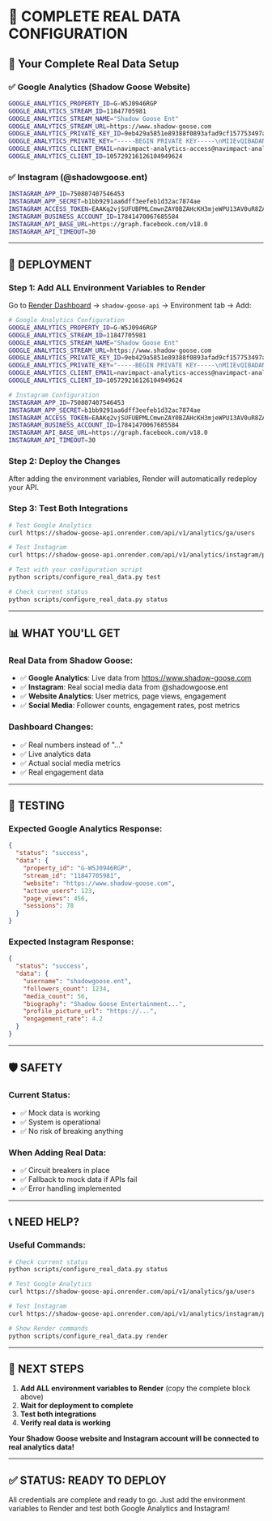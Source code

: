 # 🚀 COMPLETE REAL DATA CONFIGURATION

## **🎯 Your Complete Real Data Setup**

### **✅ Google Analytics (Shadow Goose Website)**
```bash
GOOGLE_ANALYTICS_PROPERTY_ID=G-W5J0946RGP
GOOGLE_ANALYTICS_STREAM_ID=11847705981
GOOGLE_ANALYTICS_STREAM_NAME="Shadow Goose Ent"
GOOGLE_ANALYTICS_STREAM_URL=https://www.shadow-goose.com
GOOGLE_ANALYTICS_PRIVATE_KEY_ID=9eb429a5851e89388f0893afad9cf157753497a4
GOOGLE_ANALYTICS_PRIVATE_KEY="-----BEGIN PRIVATE KEY-----\nMIIEvQIBADANBgkqhkiG9w0BAQEFAASCBKcwggSjAgEAAoIBAQCO0OrL6VOTrFR6\n5a0Z0AlKAs7FlvdFqsqXEgeO49HkduTyTTJbppPEDQplS/SPnOyJzBu7xIiapsnU\n1dU5AAw4dmI8gmGDw40fbxnJPrk9YUdGgh6WDAW7NYJ51twReBzG0uIndDMd/5EM\nh+2PDlTs8iVsfiDU5gculV/nbkZrmOS3H3nA50P6wdU6+DSS5lp/DA+YKW8ht7H3\ndCoFUBzePEkN9orbz8DC2vcIqzWaXzwtvecsBvk3tGEydbuKK2plEYIVCkwLoAz1\n6V1UR3HFfOvs58bDvWOmhCXT5ZE+dvkw9cOMo66i0GKqL3PzgLvVehLjqBRqvmVw\n/gZX5Rl3AgMBAAECggEAAUy8jzIU3flpwL8/QWMbTvrnj7vn/t7DfpOW/D3tqGza\nzeRkMAwDKnvT5iup5+g/e0w7zUU59XyUcMU2w5C0i8RWRd+YHkSmrCU7JfVHvBSb\nAlhgXuKNICKZ3kdVbPNGc1Nyq3WyYWYtl1JFXzVDEmFsc/2nNCxgNFtwjcf7JPox\n+6Zd4W/HjB9lPVfYWFHa9lQ1f3wzGU4Yxzu+/iCpNhNDDq6by6H5hHe4J8oDMmrQ\nFHGXFTyh02eShnJxFcLxuTuXTROKRLaJvcXAx3bvlNoZ9OJllgtN6eTl1DOHE9ky\nhdB9DNnqqSgC02kYnEuik89gJ2dmRy4uMwHxgXFqgQKBgQDFrTh/9bIcx/D+4EK5\n8L3GxS2CLkOAkcqEHXriA0wzUcsFryH+n7ZG+niCpIoiDMwgYO9Pzz0Y117Qz302\nOdfLAYQ/DBvIhL8QmOezSlgB2VUxVe8jSvkD4+Yq3JkGo8tGFYVuim7FtvBQHK6t\nX6nQcc7cRvYUTE4gzPDauFjqaQKBgQC49AFoIzLSu9qNvT9v4U86XwqxN5JqGee0\n6TNFS8wc1UzqBfvs8SJUTJ9r079FKC51xr+5cI8kpxQRbW3ZKTVSb8S8EmUQ9lFv\nQiK3D2YeLW+VotZizjoXVEuw3GRQf9intEfOVEuhBW9XSKwRtkL98MGMNwVnW3nJ\nSAs7uDyo3wKBgG8I2Y+mpqFb/ZZsyY5AF5kq8GELM4doXOTQ2lFRoN/CtdM/iEzJ\n0U0VK9PWMHDn11DoogOmWJ83el637ZEj9H5nH616U7DSP7BG8v7WZ5DCTwQjTOv6\nFN2GiabRunLsViXLuONahtYv59RYCBYCghQ/mP5KLbdBFTF/bFqu6eLhAoGBAJ29\nTW3Zh0D/gjicjPwIdx/bay0VrkPbcCh1M4sISD7XFFALZn8AcTzgVJ8L6vc6e9Vq\n+p1XiF3EOXNblvI9GQMD3BBix9udmHqBN0ZVVcyrB53hUWLXa+f1ttBSRyP4xXjS\nYuNwNUhRcFJK4qYAgkY+DXRegLdT5xxp21rFmMaVAoGAdL3/8n/X8R5j4BddN8Xm\n1faJQ92VV7oDznZWMDYxo3oky2oOKyOpLNdCa0jr6mJpgr3QiGh9Y/us/jR6hbK/\n/PknZ+h3+6Q8PPvuoSttjp17zS106UyIaCkHhGQQllKXTHF8cGs2q35L1DFCp/oA\nFEEELtIe5juPbVngj3HVBUY=\n-----END PRIVATE KEY-----\n"
GOOGLE_ANALYTICS_CLIENT_EMAIL=navimpact-analytics-access@navimpact-analytics-access.iam.gserviceaccount.com
GOOGLE_ANALYTICS_CLIENT_ID=105729216126104949624
```

### **✅ Instagram (@shadowgoose.ent)**
```bash
INSTAGRAM_APP_ID=750807407546453
INSTAGRAM_APP_SECRET=b1bb9291aa6dff3eefeb1d32ac7874ae
INSTAGRAM_ACCESS_TOKEN=EAAKq2vjSUFUBPMLCmwnZAY0BZAHcKH3mjeWPU13AV0uR8ZAOnZCBqZAwFhZC5braxJ2HxlSgCbcpdJa4qokdO7roADoZCcpAbt9CZAUDh21fyrGaJATkxEhfGVtlvgEaAS4WGBBVMJ64mz9tZAGAESXUddutmDy0W8tRF57sSMU0sSZBzLAHUYeAu4TVxhK6vu2353v58bXLNlzULODEbVIMKaagCBtFFD9jz7G2rZArOzLsy0ZD
INSTAGRAM_BUSINESS_ACCOUNT_ID=17841470067685584
INSTAGRAM_API_BASE_URL=https://graph.facebook.com/v18.0
INSTAGRAM_API_TIMEOUT=30
```

---

## **🚀 DEPLOYMENT**

### **Step 1: Add ALL Environment Variables to Render**

Go to [Render Dashboard](https://dashboard.render.com/) → `shadow-goose-api` → Environment tab → Add:

```bash
# Google Analytics Configuration
GOOGLE_ANALYTICS_PROPERTY_ID=G-W5J0946RGP
GOOGLE_ANALYTICS_STREAM_ID=11847705981
GOOGLE_ANALYTICS_STREAM_NAME="Shadow Goose Ent"
GOOGLE_ANALYTICS_STREAM_URL=https://www.shadow-goose.com
GOOGLE_ANALYTICS_PRIVATE_KEY_ID=9eb429a5851e89388f0893afad9cf157753497a4
GOOGLE_ANALYTICS_PRIVATE_KEY="-----BEGIN PRIVATE KEY-----\nMIIEvQIBADANBgkqhkiG9w0BAQEFAASCBKcwggSjAgEAAoIBAQCO0OrL6VOTrFR6\n5a0Z0AlKAs7FlvdFqsqXEgeO49HkduTyTTJbppPEDQplS/SPnOyJzBu7xIiapsnU\n1dU5AAw4dmI8gmGDw40fbxnJPrk9YUdGgh6WDAW7NYJ51twReBzG0uIndDMd/5EM\nh+2PDlTs8iVsfiDU5gculV/nbkZrmOS3H3nA50P6wdU6+DSS5lp/DA+YKW8ht7H3\ndCoFUBzePEkN9orbz8DC2vcIqzWaXzwtvecsBvk3tGEydbuKK2plEYIVCkwLoAz1\n6V1UR3HFfOvs58bDvWOmhCXT5ZE+dvkw9cOMo66i0GKqL3PzgLvVehLjqBRqvmVw\n/gZX5Rl3AgMBAAECggEAAUy8jzIU3flpwL8/QWMbTvrnj7vn/t7DfpOW/D3tqGza\nzeRkMAwDKnvT5iup5+g/e0w7zUU59XyUcMU2w5C0i8RWRd+YHkSmrCU7JfVHvBSb\nAlhgXuKNICKZ3kdVbPNGc1Nyq3WyYWYtl1JFXzVDEmFsc/2nNCxgNFtwjcf7JPox\n+6Zd4W/HjB9lPVfYWFHa9lQ1f3wzGU4Yxzu+/iCpNhNDDq6by6H5hHe4J8oDMmrQ\nFHGXFTyh02eShnJxFcLxuTuXTROKRLaJvcXAx3bvlNoZ9OJllgtN6eTl1DOHE9ky\nhdB9DNnqqSgC02kYnEuik89gJ2dmRy4uMwHxgXFqgQKBgQDFrTh/9bIcx/D+4EK5\n8L3GxS2CLkOAkcqEHXriA0wzUcsFryH+n7ZG+niCpIoiDMwgYO9Pzz0Y117Qz302\nOdfLAYQ/DBvIhL8QmOezSlgB2VUxVe8jSvkD4+Yq3JkGo8tGFYVuim7FtvBQHK6t\nX6nQcc7cRvYUTE4gzPDauFjqaQKBgQC49AFoIzLSu9qNvT9v4U86XwqxN5JqGee0\n6TNFS8wc1UzqBfvs8SJUTJ9r079FKC51xr+5cI8kpxQRbW3ZKTVSb8S8EmUQ9lFv\nQiK3D2YeLW+VotZizjoXVEuw3GRQf9intEfOVEuhBW9XSKwRtkL98MGMNwVnW3nJ\nSAs7uDyo3wKBgG8I2Y+mpqFb/ZZsyY5AF5kq8GELM4doXOTQ2lFRoN/CtdM/iEzJ\n0U0VK9PWMHDn11DoogOmWJ83el637ZEj9H5nH616U7DSP7BG8v7WZ5DCTwQjTOv6\nFN2GiabRunLsViXLuONahtYv59RYCBYCghQ/mP5KLbdBFTF/bFqu6eLhAoGBAJ29\nTW3Zh0D/gjicjPwIdx/bay0VrkPbcCh1M4sISD7XFFALZn8AcTzgVJ8L6vc6e9Vq\n+p1XiF3EOXNblvI9GQMD3BBix9udmHqBN0ZVVcyrB53hUWLXa+f1ttBSRyP4xXjS\nYuNwNUhRcFJK4qYAgkY+DXRegLdT5xxp21rFmMaVAoGAdL3/8n/X8R5j4BddN8Xm\n1faJQ92VV7oDznZWMDYxo3oky2oOKyOpLNdCa0jr6mJpgr3QiGh9Y/us/jR6hbK/\n/PknZ+h3+6Q8PPvuoSttjp17zS106UyIaCkHhGQQllKXTHF8cGs2q35L1DFCp/oA\nFEEELtIe5juPbVngj3HVBUY=\n-----END PRIVATE KEY-----\n"
GOOGLE_ANALYTICS_CLIENT_EMAIL=navimpact-analytics-access@navimpact-analytics-access.iam.gserviceaccount.com
GOOGLE_ANALYTICS_CLIENT_ID=105729216126104949624

# Instagram Configuration
INSTAGRAM_APP_ID=750807407546453
INSTAGRAM_APP_SECRET=b1bb9291aa6dff3eefeb1d32ac7874ae
INSTAGRAM_ACCESS_TOKEN=EAAKq2vjSUFUBPMLCmwnZAY0BZAHcKH3mjeWPU13AV0uR8ZAOnZCBqZAwFhZC5braxJ2HxlSgCbcpdJa4qokdO7roADoZCcpAbt9CZAUDh21fyrGaJATkxEhfGVtlvgEaAS4WGBBVMJ64mz9tZAGAESXUddutmDy0W8tRF57sSMU0sSZBzLAHUYeAu4TVxhK6vu2353v58bXLNlzULODEbVIMKaagCBtFFD9jz7G2rZArOzLsy0ZD
INSTAGRAM_BUSINESS_ACCOUNT_ID=17841470067685584
INSTAGRAM_API_BASE_URL=https://graph.facebook.com/v18.0
INSTAGRAM_API_TIMEOUT=30
```

### **Step 2: Deploy the Changes**

After adding the environment variables, Render will automatically redeploy your API.

### **Step 3: Test Both Integrations**

```bash
# Test Google Analytics
curl https://shadow-goose-api.onrender.com/api/v1/analytics/ga/users

# Test Instagram
curl https://shadow-goose-api.onrender.com/api/v1/analytics/instagram/profile

# Test with your configuration script
python scripts/configure_real_data.py test

# Check current status
python scripts/configure_real_data.py status
```

---

## **📊 WHAT YOU'LL GET**

### **Real Data from Shadow Goose:**
- ✅ **Google Analytics**: Live data from https://www.shadow-goose.com
- ✅ **Instagram**: Real social media data from @shadowgoose.ent
- ✅ **Website Analytics**: User metrics, page views, engagement
- ✅ **Social Media**: Follower counts, engagement rates, post metrics

### **Dashboard Changes:**
- ✅ Real numbers instead of "..."
- ✅ Live analytics data
- ✅ Actual social media metrics
- ✅ Real engagement data

---

## **🧪 TESTING**

### **Expected Google Analytics Response:**
```json
{
  "status": "success",
  "data": {
    "property_id": "G-W5J0946RGP",
    "stream_id": "11847705981",
    "website": "https://www.shadow-goose.com",
    "active_users": 123,
    "page_views": 456,
    "sessions": 78
  }
}
```

### **Expected Instagram Response:**
```json
{
  "status": "success",
  "data": {
    "username": "shadowgoose.ent",
    "followers_count": 1234,
    "media_count": 56,
    "biography": "Shadow Goose Entertainment...",
    "profile_picture_url": "https://...",
    "engagement_rate": 4.2
  }
}
```

---

## **🛡️ SAFETY**

### **Current Status:**
- ✅ Mock data is working
- ✅ System is operational
- ✅ No risk of breaking anything

### **When Adding Real Data:**
- ✅ Circuit breakers in place
- ✅ Fallback to mock data if APIs fail
- ✅ Error handling implemented

---

## **📞 NEED HELP?**

### **Useful Commands:**
```bash
# Check current status
python scripts/configure_real_data.py status

# Test Google Analytics
curl https://shadow-goose-api.onrender.com/api/v1/analytics/ga/users

# Test Instagram
curl https://shadow-goose-api.onrender.com/api/v1/analytics/instagram/profile

# Show Render commands
python scripts/configure_real_data.py render
```

---

## **🎯 NEXT STEPS**

1. **Add ALL environment variables to Render** (copy the complete block above)
2. **Wait for deployment to complete**
3. **Test both integrations**
4. **Verify real data is working**

**Your Shadow Goose website and Instagram account will be connected to real analytics data!**

---

## **✅ STATUS: READY TO DEPLOY**

All credentials are complete and ready to go. Just add the environment variables to Render and test both Google Analytics and Instagram! 
